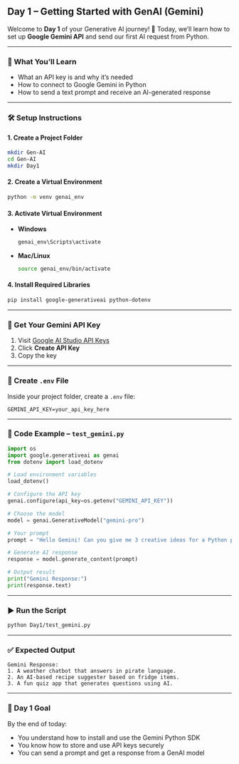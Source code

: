 ## **Day 1 – Getting Started with GenAI (Gemini)**

Welcome to **Day 1** of your Generative AI journey! 🎉
Today, we’ll learn how to set up **Google Gemini API** and send our first AI request from Python.

---

### **📌 What You’ll Learn**

* What an API key is and why it’s needed
* How to connect to Google Gemini in Python
* How to send a text prompt and receive an AI-generated response

---

### **🛠️ Setup Instructions**

#### 1. Create a Project Folder

```bash
mkdir Gen-AI
cd Gen-AI
mkdir Day1
```

#### 2. Create a Virtual Environment

```bash
python -m venv genai_env
```

#### 3. Activate Virtual Environment

* **Windows**

  ```bash
  genai_env\Scripts\activate
  ```
* **Mac/Linux**

  ```bash
  source genai_env/bin/activate
  ```

#### 4. Install Required Libraries

```bash
pip install google-generativeai python-dotenv
```

---

### **🔑 Get Your Gemini API Key**

1. Visit [Google AI Studio API Keys](https://aistudio.google.com/app/apikey)
2. Click **Create API Key**
3. Copy the key

---

### **📄 Create `.env` File**

Inside your project folder, create a `.env` file:

```
GEMINI_API_KEY=your_api_key_here
```

---

### **📜 Code Example – `test_gemini.py`**

```python
import os
import google.generativeai as genai
from dotenv import load_dotenv

# Load environment variables
load_dotenv()

# Configure the API key
genai.configure(api_key=os.getenv("GEMINI_API_KEY"))

# Choose the model
model = genai.GenerativeModel("gemini-pro")

# Your prompt
prompt = "Hello Gemini! Can you give me 3 creative ideas for a Python project?"

# Generate AI response
response = model.generate_content(prompt)

# Output result
print("Gemini Response:")
print(response.text)
```

---

### **▶️ Run the Script**

```bash
python Day1/test_gemini.py
```

---

### **✅ Expected Output**

```
Gemini Response:
1. A weather chatbot that answers in pirate language.
2. An AI-based recipe suggester based on fridge items.
3. A fun quiz app that generates questions using AI.
```

---

### **🎯 Day 1 Goal**

By the end of today:

* You understand how to install and use the Gemini Python SDK
* You know how to store and use API keys securely
* You can send a prompt and get a response from a GenAI model

